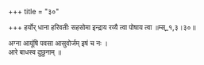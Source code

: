 +++
title = "३०"

+++
हर्योर् धाना हरिवतीः सहसोमा इन्द्राय रय्यै त्वा पोषाय त्वा ॥म्स्_१,३।३०॥  
    
  
अग्ना आयूंषि पवसा आसुवोर्जम् इषं च नः ।  
आरे बाधस्व दुछुनाम् ॥  
    
